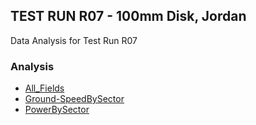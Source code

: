 ## TEST RUN R07 - 100mm Disk, Jordan  
Data Analysis for Test Run R07  
### Analysis  
- [All_Fields](All_Fields.html)
- [Ground-SpeedBySector](Ground-SpeedBySector.html)
- [PowerBySector](PowerBySector.html)
